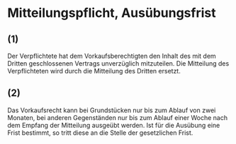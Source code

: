 # Mitteilungspflicht, Ausübungsfrist



## (1)

 Der Verpflichtete hat dem Vorkaufsberechtigten den Inhalt des mit dem Dritten geschlossenen Vertrags unverzüglich mitzuteilen. Die Mitteilung des Verpflichteten wird durch die Mitteilung des Dritten ersetzt.

## (2)

 Das Vorkaufsrecht kann bei Grundstücken nur bis zum Ablauf von zwei Monaten, bei anderen Gegenständen nur bis zum Ablauf einer Woche nach dem Empfang der Mitteilung ausgeübt werden. Ist für die Ausübung eine Frist bestimmt, so tritt diese an die Stelle der gesetzlichen Frist. 

